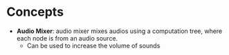 # Concepts

- **Audio Mixer**: audio mixer mixes audios using a computation tree, where each
  node is from an audio source.
  - Can be used to increase the volume of sounds

